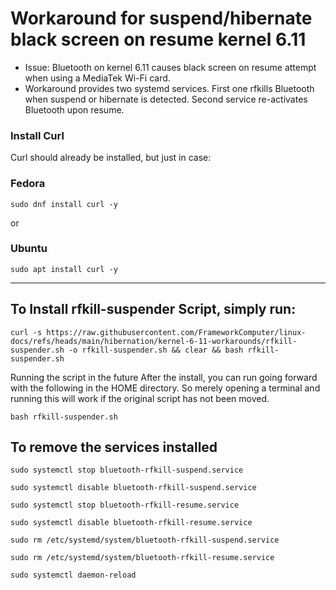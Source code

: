 # Workaround for suspend/hibernate black screen on resume kernel 6.11

- Issue: Bluetooth on kernel 6.11 causes black screen on resume attempt when using a MediaTek Wi-Fi card.
- Workaround provides two systemd services. First one rfkills Bluetooth when suspend or hibernate is detected. Second service re-activates Bluetooth upon resume.

### Install Curl

Curl should already be installed, but just in case:

### Fedora
```
sudo dnf install curl -y
```

or

### Ubuntu
```
sudo apt install curl -y
```

------------------------------------------------------------------------------------------------------------------------------

## To Install rfkill-suspender Script, simply run:

```
curl -s https://raw.githubusercontent.com/FrameworkComputer/linux-docs/refs/heads/main/hibernation/kernel-6-11-workarounds/rfkill-suspender.sh -o rfkill-suspender.sh && clear && bash rfkill-suspender.sh
```

Running the script in the future
After the install, you can run going forward with the following in the HOME directory. So merely opening a terminal and running this will work if the original script has not been moved.

```
bash rfkill-suspender.sh
```

## To remove the services installed

```
sudo systemctl stop bluetooth-rfkill-suspend.service
```

```
sudo systemctl disable bluetooth-rfkill-suspend.service
```

```
sudo systemctl stop bluetooth-rfkill-resume.service
```

```
sudo systemctl disable bluetooth-rfkill-resume.service
```

```
sudo rm /etc/systemd/system/bluetooth-rfkill-suspend.service
```

```
sudo rm /etc/systemd/system/bluetooth-rfkill-resume.service
```

```
sudo systemctl daemon-reload
```

